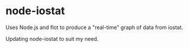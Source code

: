 node-iostat
===========

Uses Node.js and flot to produce a "real-time" graph of data from iostat.


Updating node-iostat to suit my need.
